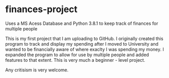 # finances-project
Uses a MS Acess Database and Python 3.8.1 to keep track of finances for multiple people

This is my first project that I am uploading to GitHub. 
I originally created this program to track and display my spending after I moved to University and wanted to be financially aware of where exaclty I was spending my money.
I expanded the program to allow for use by multiple people and added features to that extent. 
This is very much a beginner - level project.

Any critisism is very welcome.
